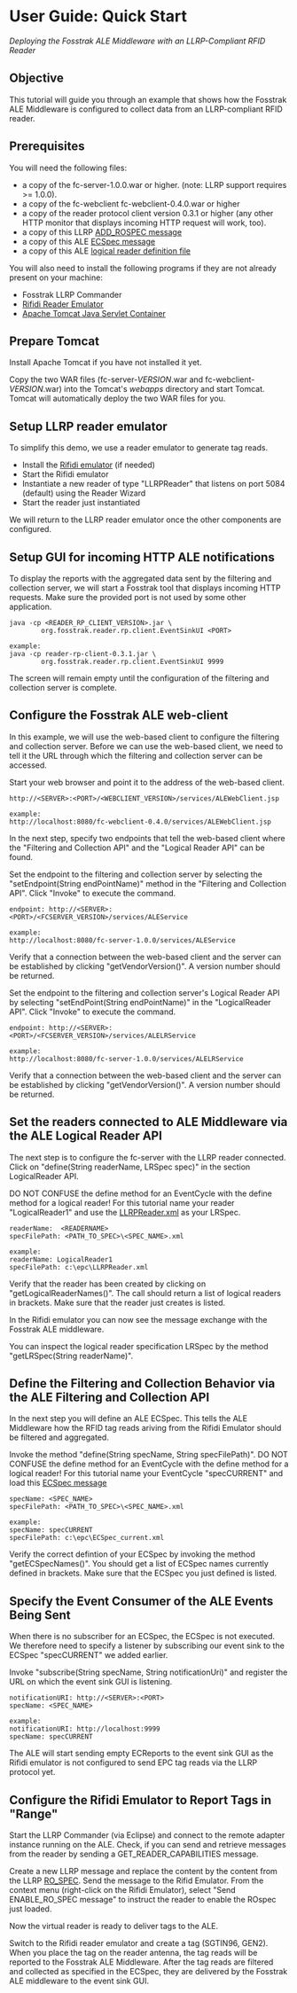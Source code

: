 # User Guide: Quick Start #
_Deploying the Fosstrak ALE Middleware with an LLRP-Compliant RFID Reader_

## Objective ##

This tutorial will guide you through an example that shows how the Fosstrak ALE Middleware is configured to collect data from an LLRP-compliant RFID reader.

## Prerequisites ##

You will need the following files:

  * a copy of the fc-server-1.0.0.war or higher. (note: LLRP support requires >= 1.0.0).
  * a copy of the fc-webclient fc-webclient-0.4.0.war or higher
  * a copy of the reader protocol client version 0.3.1 or higher (any other HTTP monitor that displays incoming HTTP request will work, too).
  * a copy of this LLRP [ADD\_ROSPEC message](http://fosstrak.googlecode.com/svn/wikires/ale/ROSPEC_example.llrp)
  * a copy of this ALE [ECSpec message](http://fosstrak.googlecode.com/svn/wikires/ale/ECSpec_current.xml)
  * a copy of this ALE [logical reader definition file](http://fosstrak.googlecode.com/svn/wikires/ale/LLRPReader.xml)

You will also need to install the following programs if they are not already present on your machine:

  * Fosstrak LLRP Commander
  * [Rifidi Reader Emulator](https://sourceforge.net/project/showfiles.php?group_id=170933&package_id=195190)
  * [Apache Tomcat Java Servlet Container](http://tomcat.apache.org/)

## Prepare Tomcat ##

Install Apache Tomcat if you have not installed it yet.

Copy the two WAR files (fc-server-_VERSION_.war and fc-webclient-_VERSION_.war) into the Tomcat's _webapps_ directory and start Tomcat. Tomcat will automatically deploy the two WAR files for you.


## Setup LLRP reader emulator ##

To simplify this demo, we use a reader emulator to generate tag reads.

  * Install the [Rifidi emulator](https://sourceforge.net/project/showfiles.php?group_id=170933&package_id=195190) (if needed)
  * Start the Rifidi emulator
  * Instantiate a new reader of type "LLRPReader" that listens on port 5084 (default) using the Reader Wizard
  * Start the reader just instantiated

We will return to the LLRP reader emulator once the other components are configured.

## Setup GUI for incoming HTTP ALE notifications ##

To display the reports with the aggregated data sent by the filtering and collection server, we will start a Fosstrak tool that displays incoming HTTP requests. Make sure the provided port is not used by some other application.

```
java -cp <READER_RP_CLIENT_VERSION>.jar \ 
        org.fosstrak.reader.rp.client.EventSinkUI <PORT>

example:
java -cp reader-rp-client-0.3.1.jar \ 
        org.fosstrak.reader.rp.client.EventSinkUI 9999
```

The screen will remain empty until the configuration of the filtering and collection server is complete.

## Configure the Fosstrak ALE web-client ##

In this example, we will use the web-based client to configure the filtering and collection server. Before we can use the web-based client, we need to tell it the URL through which the filtering and collection server can be accessed.

Start your web browser and point it to the address of the web-based client.

```
http://<SERVER>:<PORT>/<WEBCLIENT_VERSION>/services/ALEWebClient.jsp

example:
http://localhost:8080/fc-webclient-0.4.0/services/ALEWebClient.jsp
```

In the next step, specify two endpoints that tell the web-based client where the "Filtering and Collection API" and the "Logical Reader API" can be found.

Set the endpoint to the filtering and collection server by selecting the "setEndpoint(String endPointName)" method in the "Filtering and Collection API". Click "Invoke" to execute the command.

```
endpoint: http://<SERVER>:<PORT>/<FCSERVER_VERSION>/services/ALEService

example: 
http://localhost:8080/fc-server-1.0.0/services/ALEService
```

Verify that a connection between the web-based client and the server can be established by clicking "getVendorVersion()". A version number should be returned.

Set the endpoint to the filtering and collection server's Logical Reader API by selecting "setEndPoint(String endPointName)" in the "LogicalReader API". Click "Invoke" to execute the command.

```
endpoint: http://<SERVER>:<PORT>/<FCSERVER_VERSION>/services/ALELRService

example: 
http://localhost:8080/fc-server-1.0.0/services/ALELRService
```

Verify that a connection between the web-based client and the server can be established by clicking "getVendorVersion()". A version number should be returned.

## Set the readers connected to ALE Middleware via the ALE Logical Reader API ##

The next step is to configure the fc-server with the LLRP reader connected. Click on "define(String readerName, LRSpec spec)" in the section LogicalReader API.

DO NOT CONFUSE the define method for an EventCycle with the define method for a logical reader! For this tutorial name your reader "LogicalReader1" and use the [LLRPReader.xml](http://fosstrak.googlecode.com/svn/wikires/ale/LLRPReader.xml) as your LRSpec.

```
readerName:  <READERNAME>
specFilePath: <PATH_TO_SPEC>\<SPEC_NAME>.xml

example:
readerName: LogicalReader1
specFilePath: c:\epc\LLRPReader.xml
```

Verify that the reader has been created by clicking on "getLogicalReaderNames()". The call should return a list of logical readers in brackets. Make sure that the reader just creates is listed.

In the Rifidi emulator you can now see the message exchange with the Fosstrak ALE middleware.

You can inspect the logical reader specification LRSpec by the method "getLRSpec(String readerName)".

## Define the Filtering and Collection Behavior via the ALE Filtering and Collection API ##

In the next step you will define an ALE ECSpec. This tells the ALE Middleware how the RFID tag reads ariving from the Rifidi Emulator should be filtered and aggregated.

Invoke the method "define(String specName, String specFilePath)". DO NOT CONFUSE the define method for an EventCycle with the define method for a logical reader! For this tutorial name your EventCycle "specCURRENT" and load this [ECSpec message](http://fosstrak.googlecode.com/svn/wikires/ale/ECSpec_current.xml)

```
specName: <SPEC_NAME>
specFilePath: <PATH_TO_SPEC>\<SPEC_NAME>.xml

example:
specName: specCURRENT
specFilePath: c:\epc\ECSpec_current.xml
```

Verify the correct defintion of your ECSpec by invoking the method "getECSpecNames()". You should get a list of ECSpec names currently defined in brackets. Make sure that the ECSpec you just defined is listed.

## Specify the Event Consumer of the ALE Events Being Sent ##

When there is no subscriber for an ECSpec, the ECSpec is not executed. We therefore need to specify a listener by subscribing our event sink to the ECSpec "specCURRENT" we added earlier.

Invoke "subscribe(String specName, String notificationUri)" and register the URL on which the event sink GUI is listening.

```
notificationURI: http://<SERVER>:<PORT>
specName: <SPEC_NAME>

example:
notificationURI: http://localhost:9999
specName: specCURRENT
```

The ALE will start sending empty ECReports to the event sink GUI as the Rifidi emulator is not configured to send EPC tag reads via the LLRP protocol yet.

## Configure the Rifidi Emulator to Report Tags in "Range" ##

Start the LLRP Commander (via Eclipse) and connect to the remote adapter instance running on the ALE. Check, if you can send and retrieve messages from the reader by sending a GET\_READER\_CAPABILITIES message.

Create a new LLRP message and replace the content by the content from the LLRP [RO\_SPEC](http://fosstrak.googlecode.com/svn/wikires/ale/ROSPEC_example.llrp). Send the message to the Rifid Emulator. From the context menu (right-click on the Rifidi Emulator), select "Send ENABLE\_RO\_SPEC message" to instruct the reader to enable the ROspec just loaded.

Now the virtual reader is ready to deliver tags to the ALE.

Switch to the Rifidi reader emulator and create a tag (SGTIN96, GEN2). When you place the tag on the reader antenna, the tag reads will be reported to the Fosstrak ALE Middleware. After the tag reads are filtered and collected as specified in the ECSpec, they are delivered by the Fosstrak ALE middleware to the event sink GUI.